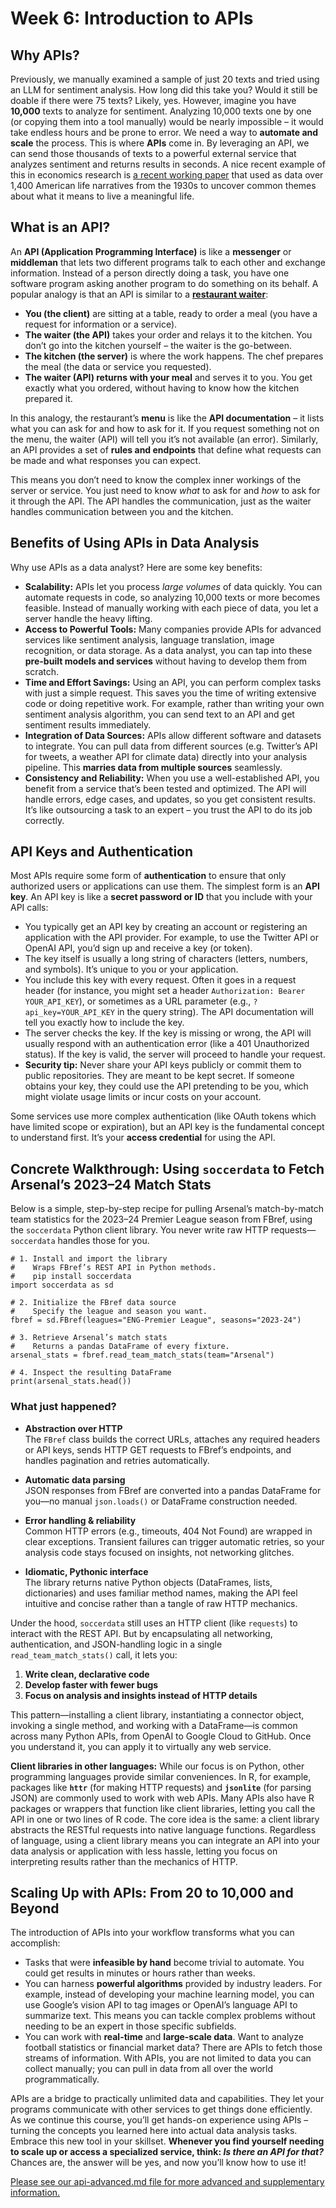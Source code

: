# Week 6: Introduction to APIs

## Why APIs?

Previously, we manually examined a sample of just 20 texts and tried using an LLM for sentiment analysis. How long did this take you? Would it still be doable if there were 75 texts? Likely, yes. However, imagine you have **10,000** texts to analyze for sentiment. Analyzing 10,000 texts one by one (or copying them into a tool manually) would be nearly impossible – it would take endless hours and be prone to error. We need a way to **automate and scale** the process. This is where **APIs** come in. By leveraging an API, we can send those thousands of texts to a powerful external service that analyzes sentiment and returns results in seconds. A nice recent example of this in economics research is [a recent working paper](./American%20Life%20Histories%20by%20Lagakos%2C%20Michalopoulos%2C%20and%20Voth.pdf) that used as data over 1,400 American life narratives from the 1930s to uncover common themes about what it means to live a meaningful life.

## What is an API?

An **API (Application Programming Interface)** is like a **messenger** or **middleman** that lets two different programs talk to each other and exchange information. Instead of a person directly doing a task, you have one software program asking another program to do something on its behalf. A popular analogy is that an API is similar to a [**restaurant waiter**](https://www.youtube.com/watch?v=OVvTv9Hy91Q):

* **You (the client)** are sitting at a table, ready to order a meal (you have a request for information or a service).
* **The waiter (the API)** takes your order and relays it to the kitchen. You don’t go into the kitchen yourself – the waiter is the go-between.
* **The kitchen (the server)** is where the work happens. The chef prepares the meal (the data or service you requested).
* **The waiter (API) returns with your meal** and serves it to you. You get exactly what you ordered, without having to know how the kitchen prepared it.

In this analogy, the restaurant’s **menu** is like the **API documentation** – it lists what you can ask for and how to ask for it. If you request something not on the menu, the waiter (API) will tell you it’s not available (an error). Similarly, an API provides a set of **rules and endpoints** that define what requests can be made and what responses you can expect.

This means you don’t need to know the complex inner workings of the server or service. You just need to know *what* to ask for and *how* to ask for it through the API. The API handles the communication, just as the waiter handles communication between you and the kitchen.

## Benefits of Using APIs in Data Analysis

Why use APIs as a data analyst? Here are some key benefits:

* **Scalability:** APIs let you process *large volumes* of data quickly. You can automate requests in code, so analyzing 10,000 texts or more becomes feasible. Instead of manually working with each piece of data, you let a server handle the heavy lifting.
* **Access to Powerful Tools:** Many companies provide APIs for advanced services like sentiment analysis, language translation, image recognition, or data storage. As a data analyst, you can tap into these **pre-built models and services** without having to develop them from scratch.
* **Time and Effort Savings:** Using an API, you can perform complex tasks with just a simple request. This saves you the time of writing extensive code or doing repetitive work. For example, rather than writing your own sentiment analysis algorithm, you can send text to an API and get sentiment results immediately.
* **Integration of Data Sources:** APIs allow different software and datasets to integrate. You can pull data from different sources (e.g. Twitter’s API for tweets, a weather API for climate data) directly into your analysis pipeline. This **marries data from multiple sources** seamlessly.
* **Consistency and Reliability:** When you use a well-established API, you benefit from a service that’s been tested and optimized. The API will handle errors, edge cases, and updates, so you get consistent results. It’s like outsourcing a task to an expert – you trust the API to do its job correctly.

## API Keys and Authentication

Most APIs require some form of **authentication** to ensure that only authorized users or applications can use them. The simplest form is an **API key**. An API key is like a **secret password or ID** that you include with your API calls:

* You typically get an API key by creating an account or registering an application with the API provider. For example, to use the Twitter API or OpenAI API, you’d sign up and receive a key (or token).
* The key itself is usually a long string of characters (letters, numbers, and symbols). It’s unique to you or your application.
* You include this key with every request. Often it goes in a request header (for instance, you might set a header `Authorization: Bearer YOUR_API_KEY`), or sometimes as a URL parameter (e.g., `?api_key=YOUR_API_KEY` in the query string). The API documentation will tell you exactly how to include the key.
* The server checks the key. If the key is missing or wrong, the API will usually respond with an authentication error (like a 401 Unauthorized status). If the key is valid, the server will proceed to handle your request.
* **Security tip:** Never share your API keys publicly or commit them to public repositories. They are meant to be kept secret. If someone obtains your key, they could use the API pretending to be you, which might violate usage limits or incur costs on your account.

Some services use more complex authentication (like OAuth tokens which have limited scope or expiration), but an API key is the fundamental concept to understand first. It’s your **access credential** for using the API.

## Concrete Walkthrough: Using `soccerdata` to Fetch Arsenal’s 2023–24 Match Stats

Below is a simple, step-by-step recipe for pulling Arsenal’s match-by-match team statistics for the 2023–24 Premier League season from FBref, using the `soccerdata` Python client library. You never write raw HTTP requests—`soccerdata` handles those for you.

```
# 1. Install and import the library
#    Wraps FBref’s REST API in Python methods.
#    pip install soccerdata
import soccerdata as sd

# 2. Initialize the FBref data source
#    Specify the league and season you want.
fbref = sd.FBref(leagues="ENG-Premier League", seasons="2023-24")

# 3. Retrieve Arsenal’s match stats
#    Returns a pandas DataFrame of every fixture.
arsenal_stats = fbref.read_team_match_stats(team="Arsenal")

# 4. Inspect the resulting DataFrame
print(arsenal_stats.head())
```

### What just happened?

- **Abstraction over HTTP**  
  The `FBref` class builds the correct URLs, attaches any required headers or API keys, sends HTTP GET requests to FBref’s endpoints, and handles pagination and retries automatically.

- **Automatic data parsing**  
  JSON responses from FBref are converted into a pandas DataFrame for you—no manual `json.loads()` or DataFrame construction needed.

- **Error handling & reliability**  
  Common HTTP errors (e.g., timeouts, 404 Not Found) are wrapped in clear exceptions. Transient failures can trigger automatic retries, so your analysis code stays focused on insights, not networking glitches.

- **Idiomatic, Pythonic interface**  
  The library returns native Python objects (DataFrames, lists, dictionaries) and uses familiar method names, making the API feel intuitive and concise rather than a tangle of raw HTTP mechanics.

Under the hood, `soccerdata` still uses an HTTP client (like `requests`) to interact with the REST API. But by encapsulating all networking, authentication, and JSON-handling logic in a single `read_team_match_stats()` call, it lets you:

1. **Write clean, declarative code**  
2. **Develop faster with fewer bugs**  
3. **Focus on analysis and insights instead of HTTP details**

This pattern—installing a client library, instantiating a connector object, invoking a single method, and working with a DataFrame—is common across many Python APIs, from OpenAI to Google Cloud to GitHub. Once you understand it, you can apply it to virtually any web service.

**Client libraries in other languages:** While our focus is on Python, other programming languages provide similar conveniences. In R, for example, packages like **`httr`** (for making HTTP requests) and **`jsonlite`** (for parsing JSON) are commonly used to work with web APIs. Many APIs also have R packages or wrappers that function like client libraries, letting you call the API in one or two lines of R code. The core idea is the same: a client library abstracts the RESTful requests into native language functions. Regardless of language, using a client library means you can integrate an API into your data analysis or application with less hassle, letting you focus on interpreting results rather than the mechanics of HTTP.

## Scaling Up with APIs: From 20 to 10,000 and Beyond

The introduction of APIs into your workflow transforms what you can accomplish:

* Tasks that were **infeasible by hand** become trivial to automate. You could get results in minutes or hours rather than weeks.
* You can harness **powerful algorithms** provided by industry leaders. For example, instead of developing your machine learning model, you can use Google’s vision API to tag images or OpenAI’s language API to summarize text. This means you can tackle complex problems without needing to be an expert in those specific subfields.
* You can work with **real-time** and **large-scale data**. Want to analyze football statistics or financial market data? There are APIs to fetch those streams of information. With APIs, you are not limited to data you can collect manually; you can pull in data from all over the world programmatically.

APIs are a bridge to practically unlimited data and capabilities. They let your programs communicate with other services to get things done efficiently. As we continue this course, you’ll get hands-on experience using APIs – turning the concepts you learned here into actual data analysis tasks. Embrace this new tool in your skillset. **Whenever you find yourself needing to scale up or access a specialized service, think: *Is there an API for that?*** Chances are, the answer will be yes, and now you’ll know how to use it!

[Please see our api-advanced.md file for more advanced and supplementary information.](api-advanced.md)
